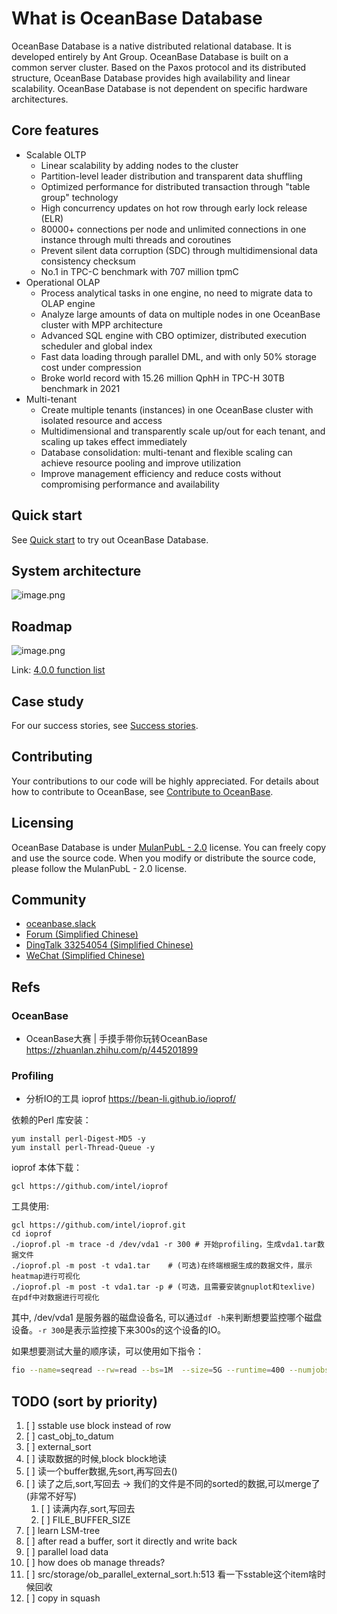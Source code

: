 # What is OceanBase Database
OceanBase Database is a native distributed relational database. It is developed entirely by Ant Group. OceanBase Database is built on a common server cluster. Based on the Paxos protocol and its distributed structure, OceanBase Database provides high availability and linear scalability. OceanBase Database is not dependent on specific hardware architectures.

## Core features

- Scalable OLTP
   - Linear scalability by adding nodes to the cluster
   - Partition-level leader distribution and transparent data shuffling 
   - Optimized performance for distributed transaction through "table group" technology
   - High concurrency updates on hot row through early lock release (ELR)
   - 80000+ connections per node and unlimited connections in one instance through multi threads and coroutines
   - Prevent silent data corruption (SDC) through multidimensional data consistency checksum
   - No.1 in TPC-C benchmark with 707 million tpmC
- Operational OLAP
   - Process analytical tasks in one engine, no need to migrate data to OLAP engine
   - Analyze large amounts of data on multiple nodes in one OceanBase cluster with MPP architecture
   - Advanced SQL engine with CBO optimizer, distributed execution scheduler and global index
   - Fast data loading through parallel DML, and with only 50% storage cost under compression
   - Broke world record with 15.26 million QphH in TPC-H 30TB benchmark in 2021
- Multi-tenant
   - Create multiple tenants (instances) in one OceanBase cluster with isolated resource and access
   - Multidimensional and transparently scale up/out for each tenant, and scaling up takes effect immediately
   - Database consolidation: multi-tenant and flexible scaling can achieve resource pooling and improve utilization
   - Improve management efficiency and reduce costs without compromising performance and availability

## Quick start
See [Quick start](https://open.oceanbase.com/quickStart) to try out OceanBase Database.

## System architecture

![image.png](https://cdn.nlark.com/yuque/0/2022/png/25820454/1667369873624-c1707034-471a-4f79-980f-6d1760dac8eb.png)

## Roadmap

![image.png](https://cdn.nlark.com/yuque/0/2022/png/25820454/1667369873613-44957682-76fe-42c2-b4c7-9356ed5b35f0.png)

Link: [4.0.0 function list](https://github.com/oceanbase/oceanbase/milestone/3)

## Case study
For our success stories, see [Success stories](https://www.oceanbase.com/en/customer/home).

## Contributing
Your contributions to our code will be highly appreciated. For details about how to contribute to OceanBase, see [Contribute to OceanBase](https://github.com/oceanbase/oceanbase/wiki/Contribute-to-OceanBase).

## Licensing
OceanBase Database is under [MulanPubL - 2.0](http://license.coscl.org.cn/MulanPubL-2.0/#english) license. You can freely copy and use the source code. When you modify or distribute the source code, please follow the MulanPubL - 2.0 license.

## Community

- [oceanbase.slack](https://oceanbase.slack.com/)
- [Forum (Simplified Chinese)](https://ask.oceanbase.com/)
- [DingTalk 33254054 (Simplified Chinese)](https://h5.dingtalk.com/circle/healthCheckin.html?corpId=ding12cfbe0afb058f3cde5ce625ff4abdf6&53108=bb418&cbdbhh=qwertyuiop&origin=1)
- [WeChat (Simplified Chinese)](https://gw.alipayobjects.com/zos/oceanbase/0a69627f-8005-4c46-be1f-aac7a2b85c13/image/2022-03-01/85d42796-4e22-463a-9658-57402d7b9bc3.png)

## Refs

### OceanBase

- OceanBase大赛 | 手摸手带你玩转OceanBase https://zhuanlan.zhihu.com/p/445201899

### Profiling

- 分析IO的工具 ioprof https://bean-li.github.io/ioprof/

依赖的Perl 库安装：

```
yum install perl-Digest-MD5 -y
yum install perl-Thread-Queue -y
```

ioprof 本体下载：

```
gcl https://github.com/intel/ioprof
```

工具使用:

```shell
gcl https://github.com/intel/ioprof.git
cd ioprof
./ioprof.pl -m trace -d /dev/vda1 -r 300 # 开始profiling，生成vda1.tar数据文件
./ioprof.pl -m post -t vda1.tar    # (可选)在终端根据生成的数据文件，展示heatmap进行可视化
./ioprof.pl -m post -t vda1.tar -p # (可选，且需要安装gnuplot和texlive) 在pdf中对数据进行可视化
```
其中, /dev/vda1 是服务器的磁盘设备名, 可以通过`df -h`来判断想要监控哪个磁盘设备。`-r 300`是表示监控接下来300s的这个设备的IO。

如果想要测试大量的顺序读，可以使用如下指令：

```sh
fio --name=seqread --rw=read --bs=1M  --size=5G --runtime=400 --numjobs=10 --direct=1 --group_reporting
```

## TODO (sort by priority)
1. [ ] sstable use block instead of row
2. [ ] cast_obj_to_datum
3. [ ] external_sort
4. [ ] 读取数据的时候,block block地读
5. [ ] 读一个buffer数据,先sort,再写回去()
6. [ ] 读了之后,sort,写回去 -> 我们的文件是不同的sorted的数据,可以merge了 (非常不好写)
   1. [ ] 读满内存,sort,写回去
   2. [ ] FILE_BUFFER_SIZE
7. [ ] learn LSM-tree
8. [ ] after read a buffer, sort it directly and write back
9.  [ ] parallel load data
10. [ ] how does ob manage threads?
11. [ ] src/storage/ob_parallel_external_sort.h:513 看一下sstable这个item啥时候回收
12. [ ] copy in squash
